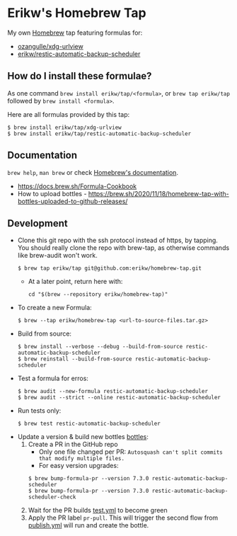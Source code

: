 # Erikw's Homebrew Tap
My own [Homebrew](https://brew.sh/) tap featuring formulas for:
* [ozangulle/xdg-urlview](https://github.com/ozangulle/xdg-urlview)
* [erikw/restic-automatic-backup-scheduler](https://github.com/erikw/restic-automatic-backup-scheduler)

## How do I install these formulae?
As one command `brew install erikw/tap/<formula>`, or `brew tap erikw/tap` followed by `brew install <formula>`.

Here are all formulas provided by this tap:
```console
$ brew install erikw/tap/xdg-urlview
$ brew install erikw/tap/restic-automatic-backup-scheduler
```

## Documentation
`brew help`, `man brew` or check [Homebrew's documentation](https://docs.brew.sh).

* https://docs.brew.sh/Formula-Cookbook
* How to upload bottles - https://brew.sh/2020/11/18/homebrew-tap-with-bottles-uploaded-to-github-releases/


## Development
* Clone this git repo with the ssh protocol instead of https, by tapping. You should really clone the repo with brew-tap, as otherwise commands like brew-audit won't work.
   ```console
   $ brew tap erikw/tap git@github.com:erikw/homebrew-tap.git
   ```
  * At a later point, return here with:
     ```console
     cd "$(brew --repository erikw/homebrew-tap)"
     ```
* To create a new Formula:
   ```console
   $ brew --tap erikw/homebrew-tap <url-to-source-files.tar.gz>
   ```
* Build from source:
  ```console
  $ brew install --verbose --debug --build-from-source restic-automatic-backup-scheduler
  $ brew reinstall --build-from-source restic-automatic-backup-scheduler
  ```
* Test a formula for erros:
  ```console
  $ brew audit --new-formula restic-automatic-backup-scheduler
  $ brew audit --strict --online restic-automatic-backup-scheduler
  ```
* Run tests only:
   ```console
   $ brew test restic-automatic-backup-scheduler
   ```
* Update a version & build new bottles [bottles](https://docs.brew.sh/Bottles):
  1. Create a PR in the GitHub repo
     * Only one file changed per PR: `Autosquash can't split commits that modify multiple files.`
     * For easy version upgrades:
     ```console
     $ brew bump-formula-pr --version 7.3.0 restic-automatic-backup-scheduler
     $ brew bump-formula-pr --version 7.3.0 restic-automatic-backup-scheduler-check
     ```
  1. Wait for the PR builds [test.yml](.github/workflows/tests.yml) to become green
  1. Apply the PR label `pr-pull`. This will trigger the second flow from [publish.yml](.github/workflows/publish.yml) will run and create the bottle.
